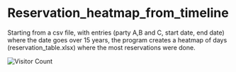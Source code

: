 # Reservation_heatmap_from_timeline
Starting from a csv file, with entries (party A,B and C, start date, end date) where the date goes over 15 years, the program creates a heatmap of days (reservation_table.xlsx) where the most reservations were done.   


![Visitor Count](https://komarev.com/ghpvc/?username=ReinhardLenz&repo=Reservation_heatmap_from_timeline&color=green)
